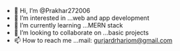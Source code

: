 - 👋 Hi, I’m @Prakhar272006
- 👀 I’m interested in ...web and app development
- 🌱 I’m currently learning ...MERN stack
- 💞️ I’m looking to collaborate on ...basic projects
- 📫 How to reach me ...mail: gurjardrhariom@gmail.com

<!---
Prakhar272006/Prakhar272006 is a ✨ special ✨ repository because its `README.md` (this file) appears on your GitHub profile.
You can click the Preview link to take a look at your changes.
--->
